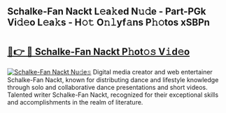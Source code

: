 ## Schalke-Fan Nackt L𝚎a𝚔ed N𝚞𝚍e - Part-PGk Vi𝚍𝚎o L𝚎a𝚔s - H𝚘𝚝 O𝚗𝚕yf𝚊ns P𝚑𝚘tos xSBPn

# <h2><a href="http://kf4dfg.oniu.top/?m=Schalke-Fan+Nackt">🔗👉 🔴 Schalke-Fan Nackt P𝚑ot𝚘𝚜 V𝚒d𝚎o</a></h2>

[![Schalke-Fan Nackt Nu𝚍e𝚜](https://i.imgur.com/0qMVB7G.gif)](http://kf4dfg.oniu.top/?m=Schalke-Fan+Nackt)
Digital media creator and web entertainer Schalke-Fan Nackt, known for distributing dance and lifestyle knowledge through solo and collaborative dance presentations and short videos. Talented writer Schalke-Fan Nackt, recognized for their exceptional skills and accomplishments in the realm of literature.  
